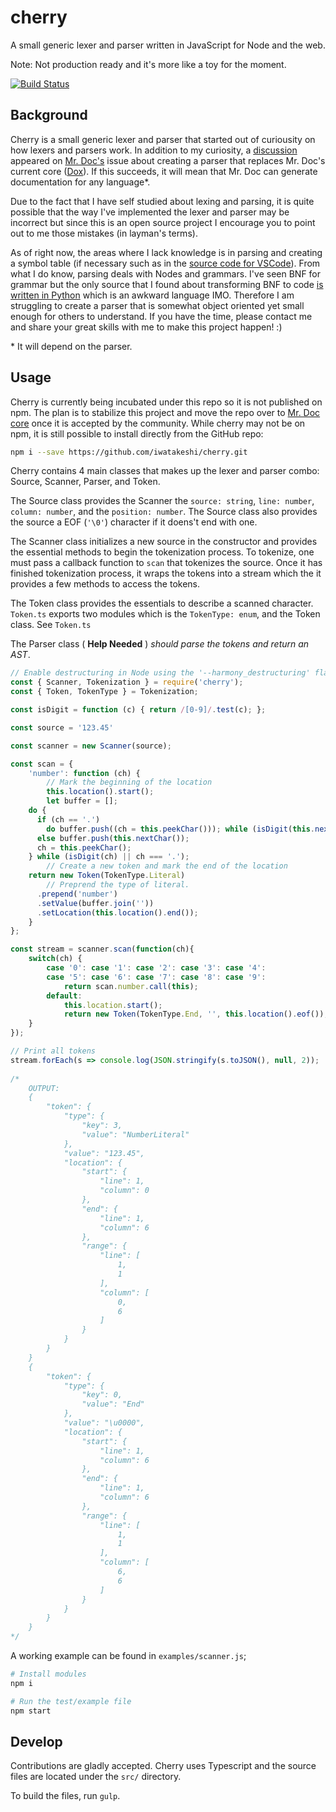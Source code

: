 # cherry
A small generic lexer and parser written in JavaScript for Node and the web.

Note: Not production ready and it's more like a toy for the moment.

[![Build Status](https://travis-ci.org/iwatakeshi/cherry.svg?branch=master)](https://travis-ci.org/iwatakeshi/cherry)

## Background

Cherry is a small generic lexer and parser that started out of curiousity on how lexers and parsers work. In addition to my curiosity,
a [discussion](https://github.com/mr-doc/mr-doc/issues/94) appeared on [Mr. Doc's](https://github.com/mr-doc/) issue about creating a parser that
replaces Mr. Doc's current core ([Dox](https://github.com/tj/dox)). If this succeeds, it will mean that Mr. Doc can generate documentation for any language*.

Due to the fact that I have self studied about lexing and parsing, it is quite possible that the way I've implemented the lexer and parser may be incorrect but since
this is an open source project I encourage you to point out to me those mistakes (in layman's terms).

As of right now, the areas where I lack knowledge is in parsing and creating a symbol table (if necessary such as in the 
[source code for VSCode](https://github.com/Microsoft/vscode/blob/master/src/vs/languages/css/common/parser/cssSymbols.ts)). 
From what I do know, parsing deals with Nodes and grammars. I've seen BNF for grammar but the only source that I found about transforming
BNF to code [is written in Python](http://parsingintro.sourceforge.net/) which is an awkward language IMO. Therefore I am struggling to create
a parser that is somewhat object oriented yet small enough for others to understand. If you have the time, please contact me and share your
great skills with me to make this project happen! :)

\* It will depend on the parser.


## Usage

Cherry is currently being incubated under this repo so it is not published on npm. The plan is to stabilize this project
and move the repo over to [Mr. Doc core](https://www.github.com/mr-doc/core) once it is accepted by the community.
While cherry may not be on npm, it is still possible to install directly from the GitHub repo:

```bash
npm i --save https://github.com/iwatakeshi/cherry.git
```

Cherry contains 4 main classes that makes up the lexer and parser combo: Source, Scanner, Parser, and Token.

The Source class provides the Scanner the `source: string`, `line: number`, `column: number`, and the `position: number`. 
The Source class also provides the source a EOF (`'\0'`) character if it doens't end with one.

The Scanner class initializes a new source in the constructor and provides the essential methods 
to begin the tokenization process. To tokenize, one must pass a callback function to `scan` 
that tokenizes the source. Once it has finished tokenization process, it wraps the tokens
into a stream which the it provides a few methods to access the tokens.

The Token class provides the essentials to describe a scanned character. `Token.ts` exports two
modules which is the `TokenType: enum`, and the Token class. See `Token.ts` 

The Parser class ( __Help Needed__ ) _should parse the tokens and return an AST_.


```javascript
// Enable destructuring in Node using the '--harmony_destructuring' flag
const { Scanner, Tokenization } = require('cherry');
const { Token, TokenType } = Tokenization;

const isDigit = function (c) { return /[0-9]/.test(c); };

const source = '123.45'

const scanner = new Scanner(source);

const scan = {
	'number': function (ch) {
		// Mark the beginning of the location
		this.location().start();
		let buffer = [];
    do {
      if (ch == '.')
        do buffer.push((ch = this.peekChar())); while (isDigit(this.nextChar()));
      else buffer.push(this.nextChar());
      ch = this.peekChar();
    } while (isDigit(ch) || ch === '.');
		// Create a new token and mark the end of the location
    return new Token(TokenType.Literal)
		// Preprend the type of literal.
      .prepend('number')
      .setValue(buffer.join(''))
      .setLocation(this.location().end());
	}
};

const stream = scanner.scan(function(ch){
	switch(ch) {
		case '0': case '1': case '2': case '3': case '4':
		case '5': case '6': case '7': case '8': case '9':
			return scan.number.call(this);
		default:
			this.location.start();
			return new Token(TokenType.End, '', this.location().eof());
	}
});

// Print all tokens
stream.forEach(s => console.log(JSON.stringify(s.toJSON(), null, 2));
 
/* 
	OUTPUT:
	{
		"token": {
			"type": {
				"key": 3,
				"value": "NumberLiteral"
			},
			"value": "123.45",
			"location": {
				"start": {
					"line": 1,
					"column": 0
				},
				"end": {
					"line": 1,
					"column": 6
				},
				"range": {
					"line": [
						1,
						1
					],
					"column": [
						0,
						6
					]
				}
			}
		}
	}
	{
		"token": {
			"type": {
				"key": 0,
				"value": "End"
			},
			"value": "\u0000",
			"location": {
				"start": {
					"line": 1,
					"column": 6
				},
				"end": {
					"line": 1,
					"column": 6
				},
				"range": {
					"line": [
						1,
						1
					],
					"column": [
						6,
						6
					]
				}
			}
		}
	}
*/

```

A working example can be found in `examples/scanner.js`;


```bash
# Install modules
npm i

# Run the test/example file
npm start
```

## Develop

Contributions are gladly accepted. Cherry uses Typescript and the source files
are located under the `src/` directory.

To build the files, run `gulp`.
